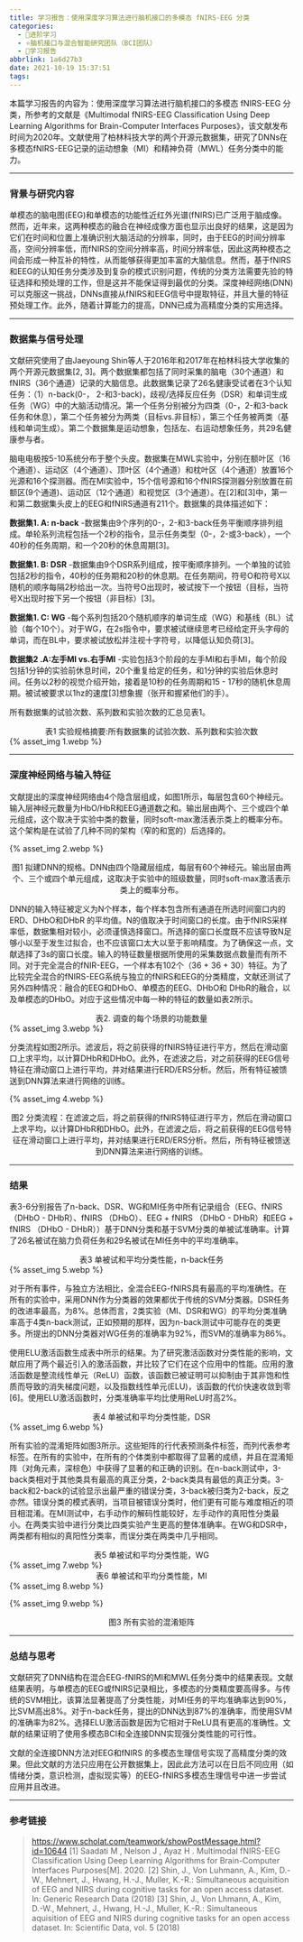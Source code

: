 ```yaml
---
title: 学习报告：使用深度学习算法进行脑机接口的多模态 fNIRS-EEG 分类
categories:
  - 🌙进阶学习
  - ⭐脑机接口与混合智能研究团队（BCI团队）
  - 💫学习报告
abbrlink: 1a6d27b3
date: 2021-10-19 15:37:51
tags:
---
```


本篇学习报告的内容为：使用深度学习算法进行脑机接口的多模态 fNIRS-EEG 分类，所参考的文献是《Multimodal fNIRS-EEG Classification Using Deep Learning Algorithms for Brain-Computer Interfaces Purposes》，该文献发布时间为2020年。文献使用了柏林科技大学的两个开源元数据集，研究了DNNs在多模态fNIRS-EEG记录的运动想象（MI）和精神负荷（MWL）任务分类中的能力。

<!--more-->

***

### 背景与研究内容

单模态的脑电图(EEG)和单模态的功能性近红外光谱(fNIRS)已广泛用于脑成像。然而，近年来，这两种模态的融合在神经成像方面也显示出良好的结果，这是因为它们在时间和位置上准确识别大脑活动的分辨率，同时，由于EEG的时间分辨率高，空间分辨率低，而fNIRS的空间分辨率高，时间分辨率低，因此这两种模态之间会形成一种互补的特性，从而能够获得更加丰富的大脑信息。然而，基于fNIRS和EEG的认知任务分类涉及到复杂的模式识别问题，传统的分类方法需要先验的特征选择和预处理的工作，但是这并不能保证得到最优的分类。深度神经网络(DNN)可以克服这一挑战，DNNs直接从fNIRS和EEG信号中提取特征，并且大量的特征预处理工作。此外，随着计算能力的提高，DNN已成为高精度分类的实用选择。

***

### 数据集与信号处理

文献研究使用了由Jaeyoung Shin等人于2016年和2017年在柏林科技大学收集的两个开源元数据集[2, 3]。两个数据集都包括了同时采集的脑电（30个通道）和fNIRS（36个通道）记录的大脑信息。此数据集记录了26名健康受试者在3个认知任务：（1）n-back(0-， 2-和3-back)，歧视/选择反应任务（DSR）和单词生成任务（WG）中的大脑活动情况。第一个任务分别被分为四类（0-，2-和3-back任务和休息），第二个任务被分为两类（目标vs.非目标），第三个任务被两类（基线和单词生成）。第二个数据集是运动想象，包括左、右运动想象任务，共29名健康参与者。

脑电电极按5-10系统分布于整个头皮。数据集在MWL实验中，分别在额叶区（16个通道）、运动区（4个通道）、顶叶区（4个通道）和枕叶区（4个通道）放置16个光源和16个探测器。而在MI实验中，15个信号源和16个fNIRS探测器分别放置在前额区(9个通道)、运动区（12个通道）和视觉区（3个通道）。在[2]和[3]中，第一和第二数据集头皮上的EEG和fNIRS通道有211个。数据集的具体描述如下：

**数据集1. A: n-back** -数据集由9个序列的0-，2-和3-back任务平衡顺序排列组成。单轮系列流程包括一个2秒的指令，显示任务类型（0-，2-或3-back），一个40秒的任务周期，和一个20秒的休息周期[3]。

**数据集1. B: DSR** -数据集由9个DSR系列组成，按平衡顺序排列。一个单独的试验包括2秒的指令，40秒的任务期和20秒的休息期。在任务期间，符号O和符号X以随机的顺序每隔2秒给出一次。当符号O出现时，被试按下一个按钮（目标，当符号X出现时按下另一个按钮（非目标）[3]。

**数据集1. C: WG** -每个系列包括20个随机顺序的单词生成（WG）和基线（BL）试验（每个10个）。对于WG，在2s指令中，要求被试继续思考已经给定开头字母的单词，而在BL中，要求被试放松并注视十字符号，以降低认知负荷[3]。

**数据集2 .A:左手MI vs.右手MI** -实验包括3个阶段的左手MI和右手MI，每个阶段包括1分钟的实验前休息时间，20个重复给定的任务，和1分钟的实验后休息时间。任务以2秒的视觉介绍开始，接着是10秒的任务周期和15 - 17秒的随机休息周期。被试被要求以1hz的速度[3]想象握（张开和握紧他们的手）。

所有数据集的试验次数、系列数和实验次数的汇总见表1。

<div align='center'>表1 实验规格摘要:所有数据集的试验次数、系列数和实验次数</div>
{% asset_img 1.webp %}

***

### 深度神经网络与输入特征

文献提出的深度神经网络由4个隐含层组成，如图1所示，每层包含60个神经元。输入层神经元数量为HbO/HbR和EEG通道数之和。输出层由两个、三个或四个单元组成，这个取决于实验中类的数量，同时soft-max激活表示类上的概率分布。这个架构是在试验了几种不同的架构（窄的和宽的）后选择的。

{% asset_img 2.webp %}
<div align='center'>图1  拟建DNN的规格。DNN由四个隐藏层组成，每层有60个神经元。输出层由两个、三个或四个单元组成，这取决于实验中的班级数量，同时soft-max激活表示类上的概率分布。</div>

DNN的输入特征被定义为N个样本，每个样本包含所有通道在所选时间窗口内的ERD、DHbO和DHbR 的平均值。N的值取决于时间窗口的长度。由于fNIRS采样率低，数据集相对较小，必须谨慎选择窗口。所选择的窗口长度既不应该导致N足够小以至于发生过拟合，也不应该窗口太大以至于影响精度。为了确保这一点，文献选择了3s的窗口长度。输入的特征数量根据所使用的采集数据点数量而有所不同。对于完全混合的fNIR-EEG，一个样本有102个（36 + 36 + 30）特征。为了比较完全混合的fNIRS-EEG系统与独立的fNIRS和EEG的分类精度，文献还测试了另外四种情况：融合的EEG和DHbO、单模态的EEG、DHbO和 DHbR的融合，以及单模态的DHbO。对应于这些情况中每一种的特征的数量如表2所示。

<div align='center'>表2. 调查的每个场景的功能数量</div>
{% asset_img 3.webp %}

分类流程如图2所示。滤波后，将之前获得的fNIRS特征进行平方，然后在滑动窗口上求平均，以计算DHbR和DHbO。此外，在滤波之后，对之前获得的EEG信号特征在滑动窗口上进行平均，并对结果进行ERD/ERS分析。然后，所有特征被馈送到DNN算法来进行网络的训练。

{% asset_img 4.webp %}
<div align='center'>图2 分类流程：在滤波之后，将之前获得的fNIRS特征进行平方，然后在滑动窗口上求平均，以计算DHbR和DHbO。此外，在滤波之后，将之前获得的EEG信号特征在滑动窗口上进行平均，并对结果进行ERD/ERS分析。然后，所有特征被馈送到DNN算法来进行网络的训练。</div>

***

### 结果

表3-6分别报告了n-back、DSR、WG和MI任务中所有记录组合（EEG、fNIRS （DHbO - DHbR）、fNIRS （DHbO）、EEG + fNIRS （DHbO - DHbR）和EEG + fNIRS （DHbO - DHbR））基于DNN分类和基于SVM分类的单被试准确率。计算了26名被试在脑力负荷任务和29名被试在MI任务中的平均准确率。 

<div align='center'>表3 单被试和平均分类性能，n-back任务</div>
{% asset_img 5.webp %}

对于所有事件，与独立方法相比，全混合EEG-fNIRS具有最高的平均准确性。在所有的实验中，采用DNN作为分类器的效果都优于传统的SVM分类器。DSR任务的改进率最高，为8%。总体而言，2类实验（MI、DSR和WG）的平均分类准确率高于4类n-back测试，正如预期的那样，因为n-back测试中可能存在的类更多。所提出的DNN分类器对WG任务的准确率为92%，而SVM的准确率为86%。

使用ELU激活函数生成表中所示的结果。为了研究激活函数对分类性能的影响，文献应用了两个最近引入的激活函数，并比较了它们在这个应用中的性能。应用的激活函数是整流线性单元（ReLU）函数，该函数已被证明可以抑制由于其非饱和性质而导致的消失梯度问题，以及指数线性单元(ELU)，该函数的代价快速收敛到零[6]。使用ELU激活函数时，分类准确率平均比使用ReLU时高2%。

<div align='center'>表4 单被试和平均分类性能，DSR</div>
{% asset_img 6.webp %}

所有实验的混淆矩阵如图3所示。这些矩阵的行代表预测条件标签，而列代表参考标签。在所有的实验中，在所有的个体类别中都取得了显著的成绩，并且在混淆矩阵（对角元素，深棕色）中获得了显著的和正确的识别。在n-back测试中，3-back类相对于其他类具有最高的真正分类，2-back类具有最低的真正分类。3-back和2-back的试验显示出最严重的错误分类，3-back被归类为2-back，反之亦然。错误分类的模式表明，当项目被错误分类时，他们更有可能与难度相近的项目相混淆。在MI测试中，右手动作的解码性能较好，左手动作的真阳性分类最小。在两类实验中进行分类比四类实验产生更高的整体准确率。在WG和DSR中，两类都有相似的真阳性分类率，而误分类在两类中几乎相同。

<div align='center'>表5 单被试和平均分类性能，WG</div>
{% asset_img 7.webp %}

<div align='center'>表6 单被试和平均分类性能，MI</div>
{% asset_img 8.webp %}

{% asset_img 9.webp %}
<div align='center'>图3 所有实验的混淆矩阵</div>

***

### 总结与思考

文献研究了DNN结构在混合EEG-fNIRS的MI和MWL任务分类中的结果表现。文献结果表明，与单模态的EEG或fNIRS记录相比，多模态的分类精度要高得多。与传统的SVM相比，该算法显著提高了分类性能，对MI任务的平均准确率达到90%，比SVM高出8%。对于n-back任务，提出的DNN达到87%的准确率，而使用SVM的准确率为82%。选择ELU激活函数是因为它相对于ReLU具有更高的准确性。文献的结果证明了使用多模态BCI和全连接DNN实现强分类性能的可行性。

文献的全连接DNN方法对EEG和fNIRS 的多模态生理信号实现了高精度分类的效果。但此文献的方法只应用在公开数据集上，因此此方法可以在日后不同应用（如情绪分类，意识检测，虚拟现实等）的EEG-fNIRS多模态生理信号中进一步尝试应用并且改进。

***

### 参考链接

> <https://www.scholat.com/teamwork/showPostMessage.html?id=10644>
> [1] Saadati M , Nelson J , Ayaz H . Multimodal fNIRS-EEG Classification Using Deep Learning Algorithms for Brain-Computer Interfaces Purposes[M]. 2020.
> [2] Shin, J., Von Luhmann, A., Kim, D.-W., Mehnert, J., Hwang, H.-J., Muller, K.-R.: Simultaneous acquisition of EEG and NIRS during cognitive tasks for an open access dataset. In: Generic Research Data (2018)
> [3] Shin, J., Von Lhmann, A., Kim, D.-W., Mehnert, J., Hwang, H.-J., Muller, K.-R.: Simultaneous aquisition of EEG and NIRS during cognitive tasks for an open access dataset. In: Scientific Data, vol. 5 (2018)
